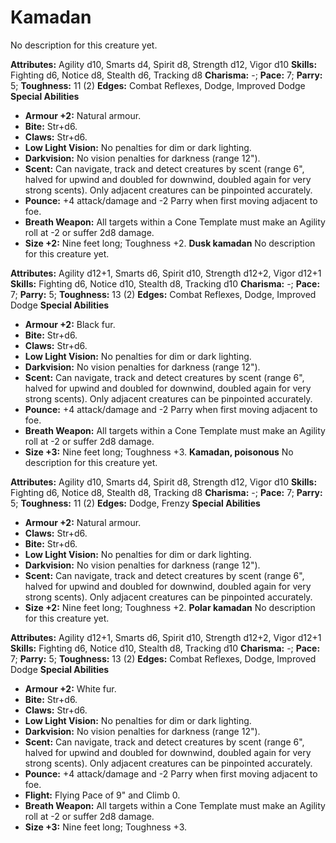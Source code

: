 # Kamadan

No description for this creature yet.

**Attributes:** Agility d10, Smarts d4, Spirit d8, Strength d12, Vigor
d10
**Skills:** Fighting d6, Notice d8, Stealth d6, Tracking d8
**Charisma:** -; **Pace:** 7; **Parry:** 5; **Toughness:** 11 (2)
**Edges:** Combat Reflexes, Dodge, Improved Dodge
**Special Abilities**

- **Armour +2:** Natural armour.
- **Bite:** Str+d6.
- **Claws:** Str+d6.
- **Low Light Vision:** No penalties for dim or dark lighting.
- **Darkvision:** No vision penalties for darkness (range 12").
- **Scent:** Can navigate, track and detect creatures by scent (range
6", halved for upwind and doubled for downwind, doubled again for very
strong scents). Only adjacent creatures can be pinpointed accurately.
- **Pounce:** +4 attack/damage and -2 Parry when first moving adjacent
to foe.
- **Breath Weapon:** All targets within a Cone Template must make an
Agility roll at -2 or suffer 2d8 damage.
- **Size +2:** Nine feet long; Toughness +2.
**Dusk kamadan**
No description for this creature yet.

**Attributes:** Agility d12+1, Smarts d6, Spirit d10, Strength d12+2,
Vigor d12+1
**Skills:** Fighting d6, Notice d10, Stealth d8, Tracking d10
**Charisma:** -; **Pace:** 7; **Parry:** 5; **Toughness:** 13 (2)
**Edges:** Combat Reflexes, Dodge, Improved Dodge
**Special Abilities**

- **Armour +2:** Black fur.
- **Bite:** Str+d6.
- **Claws:** Str+d6.
- **Low Light Vision:** No penalties for dim or dark lighting.
- **Darkvision:** No vision penalties for darkness (range 12").
- **Scent:** Can navigate, track and detect creatures by scent (range
6", halved for upwind and doubled for downwind, doubled again for very
strong scents). Only adjacent creatures can be pinpointed accurately.
- **Pounce:** +4 attack/damage and -2 Parry when first moving adjacent
to foe.
- **Breath Weapon:** All targets within a Cone Template must make an
Agility roll at -2 or suffer 2d8 damage.
- **Size +3:** Nine feet long; Toughness +3.
**Kamadan, poisonous**
No description for this creature yet.

**Attributes:** Agility d10, Smarts d4, Spirit d8, Strength d12, Vigor
d10
**Skills:** Fighting d6, Notice d8, Stealth d8, Tracking d8
**Charisma:** -; **Pace:** 7; **Parry:** 5; **Toughness:** 11 (2)
**Edges:** Dodge, Frenzy
**Special Abilities**

- **Armour +2:** Natural armour.
- **Claws:** Str+d6.
- **Bite:** Str+d6.
- **Low Light Vision:** No penalties for dim or dark lighting.
- **Darkvision:** No vision penalties for darkness (range 12").
- **Scent:** Can navigate, track and detect creatures by scent (range
6", halved for upwind and doubled for downwind, doubled again for very
strong scents). Only adjacent creatures can be pinpointed accurately.
- **Size +2:** Nine feet long; Toughness +2.
**Polar kamadan**
No description for this creature yet.

**Attributes:** Agility d12+1, Smarts d6, Spirit d10, Strength d12+2,
Vigor d12+1
**Skills:** Fighting d6, Notice d10, Stealth d8, Tracking d10
**Charisma:** -; **Pace:** 7; **Parry:** 5; **Toughness:** 13 (2)
**Edges:** Combat Reflexes, Dodge, Improved Dodge
**Special Abilities**

- **Armour +2:** White fur.
- **Bite:** Str+d6.
- **Claws:** Str+d6.
- **Low Light Vision:** No penalties for dim or dark lighting.
- **Darkvision:** No vision penalties for darkness (range 12").
- **Scent:** Can navigate, track and detect creatures by scent (range
6", halved for upwind and doubled for downwind, doubled again for very
strong scents). Only adjacent creatures can be pinpointed accurately.
- **Pounce:** +4 attack/damage and -2 Parry when first moving adjacent
to foe.
- **Flight:** Flying Pace of 9" and Climb 0.
- **Breath Weapon:** All targets within a Cone Template must make an
Agility roll at -2 or suffer 2d8 damage.
- **Size +3:** Nine feet long; Toughness +3.
